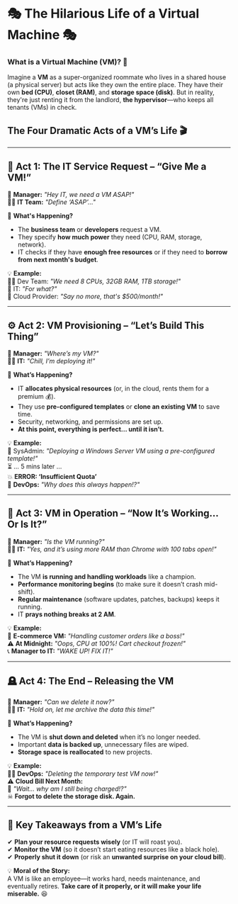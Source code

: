 # **🎭 The Hilarious Life of a Virtual Machine 🎭**

### **What is a Virtual Machine (VM)? 🤖**

Imagine a **VM** as a super-organized roommate who lives in a shared house (a physical server) but acts like they own the entire place. They have their own **bed (CPU)**, **closet (RAM)**, and **storage space (disk)**. But in reality, they're just renting it from the landlord, **the hypervisor**—who keeps all tenants (VMs) in check.

## **The Four Dramatic Acts of a VM’s Life 🎬**

---

## **📝 Act 1: The IT Service Request – “Give Me a VM!”**

📢 **Manager:** _"Hey IT, we need a VM ASAP!"_  
🧑‍💻 **IT Team:** _"Define ‘ASAP’…"_

📌 **What's Happening?**

- The **business team** or **developers** request a VM.
- They specify **how much power** they need (CPU, RAM, storage, network).
- IT checks if they have **enough free resources** or if they need to **borrow from next month's budget**.

💡 **Example:**  
👨‍💻 Dev Team: _"We need 8 CPUs, 32GB RAM, 1TB storage!"_  
🤔 IT: _"For what?"_  
💸 Cloud Provider: _"Say no more, that's $500/month!"_

---

## **⚙ Act 2: VM Provisioning – “Let’s Build This Thing”**

📢 **Manager:** _"Where’s my VM?"_  
🧑‍💻 **IT:** _"Chill, I’m deploying it!"_

📌 **What’s Happening?**

- IT **allocates physical resources** (or, in the cloud, rents them for a premium 💰).
- They use **pre-configured templates** or **clone an existing VM** to save time.
- Security, networking, and permissions are set up.
- **At this point, everything is perfect… until it isn’t.**

💡 **Example:**  
🔧 SysAdmin: _"Deploying a Windows Server VM using a pre-configured template!"_  
⏳ … 5 mins later …  
💥 **ERROR: ‘Insufficient Quota’**  
🤦 **DevOps:** _"Why does this always happen!?"_

---

## **🚀 Act 3: VM in Operation – “Now It’s Working… Or Is It?”**

📢 **Manager:** _"Is the VM running?"_  
🧑‍💻 **IT:** _"Yes, and it’s using more RAM than Chrome with 100 tabs open!"_

📌 **What’s Happening?**

- The VM **is running and handling workloads** like a champion.
- **Performance monitoring begins** (to make sure it doesn’t crash mid-shift).
- **Regular maintenance** (software updates, patches, backups) keeps it running.
- IT **prays nothing breaks at 2 AM**.

💡 **Example:**  
🛒 **E-commerce VM:** _"Handling customer orders like a boss!"_  
⚠ **At Midnight:** _"Oops, CPU at 100%! Cart checkout frozen!"_  
📞 **Manager to IT:** _"WAKE UP! FIX IT!"_

---

## **🪦 Act 4: The End – Releasing the VM**

📢 **Manager:** _"Can we delete it now?"_  
🧑‍💻 **IT:** _"Hold on, let me archive the data this time!"_

📌 **What’s Happening?**

- The VM is **shut down and deleted** when it’s no longer needed.
- Important **data is backed up**, unnecessary files are wiped.
- **Storage space is reallocated** to new projects.

💡 **Example:**  
👩‍💻 **DevOps:** _"Deleting the temporary test VM now!"_  
⚠ **Cloud Bill Next Month:**  
💸 _"Wait… why am I still being charged!?"_  
☠ **Forgot to delete the storage disk. Again.**

---

## **🎯 Key Takeaways from a VM’s Life**

✔ **Plan your resource requests wisely** (or IT will roast you).  
✔ **Monitor the VM** (so it doesn’t start eating resources like a black hole).  
✔ **Properly shut it down** (or risk an **unwanted surprise on your cloud bill**).

💡 **Moral of the Story:**  
A VM is like an employee—it works hard, needs maintenance, and eventually retires. **Take care of it properly, or it will make your life miserable.** 😆
